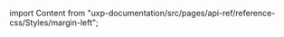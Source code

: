 
import Content from "uxp-documentation/src/pages/api-ref/reference-css/Styles/margin-left";

<Content query="product=xd"/>
